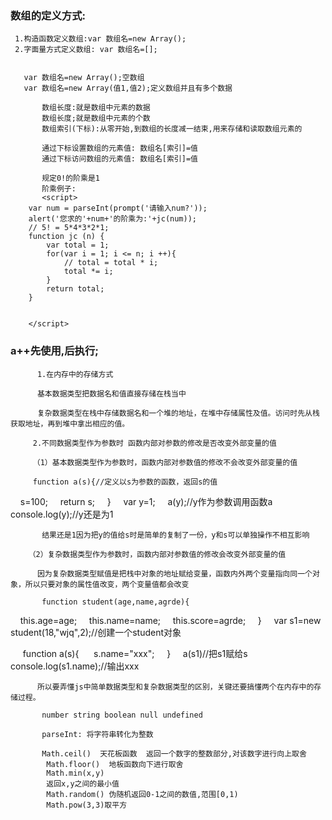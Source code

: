 ###  数组的定义方式:
     1.构造函数定义数组:var 数组名=new Array();
     2.字面量方式定义数组: var 数组名=[];


       var 数组名=new Array();空数组
       var 数组名=new Array(值1,值2);定义数组并且有多个数据

           数组长度:就是数组中元素的数据
           数组长度;就是数组中元素的个数
           数组索引(下标):从零开始,到数组的长度减一结束,用来存储和读取数组元素的

           通过下标设置数组的元素值: 数组名[索引]=值
           通过下标访问数组的元素值: 数组名[索引]=值

           规定0!的阶乘是1 
           阶乘例子:
           <script>
		var num = parseInt(prompt('请输入num?'));
		alert('您求的'+num+'的阶乘为:'+jc(num));
		// 5! = 5*4*3*2*1;
		function jc (n) {
			var total = 1;
			for(var i = 1; i <= n; i ++){
				// total = total * i;
				total *= i;
			}
			return total;
		}


	    </script>

###      a++先使用,后执行;
          1.在内存中的存储方式

          基本数据类型把数据名和值直接存储在栈当中

          复杂数据类型在栈中存储数据名和一个堆的地址，在堆中存储属性及值。访问时先从栈获取地址，再到堆中拿出相应的值。

         2.不同数据类型作为参数时 函数内部对参数的修改是否改变外部变量的值

         （1）基本数据类型作为参数时，函数内部对参数值的修改不会改变外部变量的值

         function a(s){//定义以s为参数的函数，返回s的值
             s=100;
             return s;
             }
             var y=1;
             a(y);//y作为参数调用函数a
             console.log(y);//y还是为1

           结果还是1因为把y的值给s时是简单的复制了一份，y和s可以单独操作不相互影响

        （2）复杂数据类型作为参数时，函数内部对参数值的修改会改变外部变量的值

          因为复杂数据类型赋值是把栈中对象的地址赋给变量，函数内外两个变量指向同一个对象，所以只要对象的属性值改变，两个变量值都会改变

           function student(age,name,agrde){
            this.age=age;
            this.name=name;
            this.score=agrde;
            }
           var s1=new student(18,"wjq",2);//创建一个student对象

           function a(s){
           s.name="xxx";
           }
           a(s1)//把s1赋给s
           console.log(s1.name);//输出xxx

          所以要弄懂js中简单数据类型和复杂数据类型的区别，关键还要搞懂两个在内存中的存储过程。

           number string boolean null undefined
         
           parseInt: 将字符串转化为整数

           Math.ceil()  天花板函数  返回一个数字的整数部分,对该数字进行向上取舍
            Math.floor()  地板函数向下进行取舍
            Math.min(x,y)
            返回x,y之间的最小值
            Math.random() 伪随机返回0-1之间的数值,范围[0,1)
            Math.pow(3,3)取平方